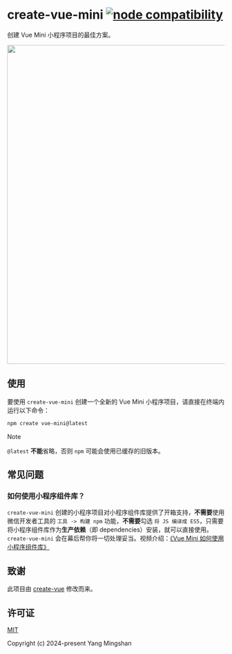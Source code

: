 # create-vue-mini <a href="https://nodejs.org/en/about/previous-releases"><img src="https://img.shields.io/node/v/create-vue-mini" alt="node compatibility"></a>

创建 Vue Mini 小程序项目的最佳方案。

<p align="center">
  <img src="https://github.com/vue-mini/create-vue-mini/blob/main/media/screenshot-cli.png?raw=true" width="738">
</p>

## 使用

要使用 `create-vue-mini` 创建一个全新的 Vue Mini 小程序项目，请直接在终端内运行以下命令：

```bash
npm create vue-mini@latest
```

<!-- prettier-ignore -->
> [!NOTE]
> `@latest` **不能**省略，否则 `npm` 可能会使用已缓存的旧版本。

## 常见问题

### 如何使用小程序组件库？

`create-vue-mini` 创建的小程序项目对小程序组件库提供了开箱支持，**不需要**使用微信开发者工具的 `工具 -> 构建 npm` 功能，**不需要**勾选 `将 JS 编译成 ES5`，只需要将小程序组件库作为**生产依赖**（即 dependencies）安装，就可以直接使用。`create-vue-mini` 会在幕后帮你将一切处理妥当。视频介绍：[《Vue Mini 如何使用小程序组件库》](https://www.bilibili.com/video/BV1w1421t7US/)

## 致谢

此项目由 [create-vue](https://github.com/vuejs/create-vue) 修改而来。

## 许可证

[MIT](https://opensource.org/licenses/MIT)

Copyright (c) 2024-present Yang Mingshan
